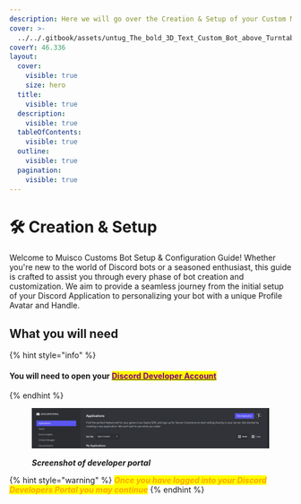 ```yaml
---
description: Here we will go over the Creation & Setup of your Custom Musico Bot
cover: >-
  ../../.gitbook/assets/untug_The_bold_3D_Text_Custom_Bot_above_Turntables__Stereo_equi_1c69e017-224b-4e0d-9261-8b20b8aa8d07.png
coverY: 46.336
layout:
  cover:
    visible: true
    size: hero
  title:
    visible: true
  description:
    visible: true
  tableOfContents:
    visible: true
  outline:
    visible: true
  pagination:
    visible: true
---
```


# 🛠️ Creation & Setup

Welcome to Muisco Customs Bot Setup & Configuration Guide! Whether you're new to the world of Discord bots or a seasoned enthusiast, this guide is crafted to assist you through every phase of bot creation and customization. We aim to provide a seamless journey from the initial setup of your Discord Application to personalizing your bot with a unique Profile Avatar and Handle.&#x20;

## What you will need

{% hint style="info" %}
#### You will need to open your [<mark style="color:purple;">Discord Developer Account</mark> ](https://discord.com/developers/applications)
{% endhint %}

<div data-full-width="false"><figure><img src="../../.gitbook/assets/image (8).png" alt=""><figcaption><p><em><strong>Screenshot of developer portal</strong></em></p></figcaption></figure></div>

{% hint style="warning" %}
_<mark style="color:orange;">**Once you have logged into your Discord Developers Portal you may continue**</mark>_
{% endhint %}

